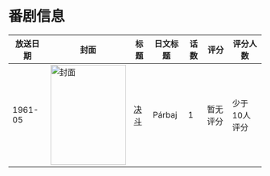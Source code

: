 # 番剧信息

|放送日期|封面|标题|日文标题|话数|评分|评分人数|
|---|---|---|---|---|---|---|
|1961-05|<img src="//lain.bgm.tv/pic/cover/c/b2/b6/137428_3l1bl.jpg" alt="封面" style="width:150px;height:200px;object-fit:cover;">|[决斗](https://bangumi.tv/subject/137428)|Párbaj|1|暂无评分|少于10人评分|
